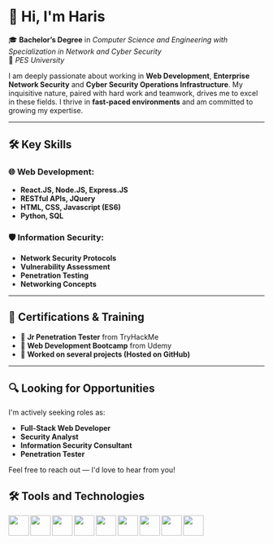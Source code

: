 # 👋 Hi, I'm Haris

🎓 **Bachelor’s Degree** in *Computer Science and Engineering with Specialization in Network and Cyber Security*  
🏫 *PES University*

I am deeply passionate about working in **Web Development**, **Enterprise Network Security** and **Cyber Security Operations Infrastructure**. My inquisitive nature, paired with hard work and teamwork, drives me to excel in these fields. I thrive in **fast-paced environments** and am committed to growing my expertise.

---

## 🛠️ Key Skills

### 🌐 Web Development:
- **React.JS, Node.JS, Express.JS**
- **RESTful APIs, JQuery**
- **HTML, CSS, Javascript (ES6)**
- **Python, SQL**


### 🛡️ Information Security:
- **Network Security Protocols**
- **Vulnerability Assessment**
- **Penetration Testing**
- **Networking Concepts**

---

## 🎯 Certifications & Training
- 📜 **Jr Penetration Tester** from TryHackMe
- 📜 **Web Development Bootcamp** from Udemy
- 📜 **Worked on several projects (Hosted on GitHub)**

---

## 🔍 Looking for Opportunities
I'm actively seeking roles as:
- **Full-Stack Web Developer**
- **Security Analyst**
- **Information Security Consultant**
- **Penetration Tester**

Feel free to reach out — I'd love to hear from you!

## 🛠️ Tools and Technologies

<img align="left" src="https://www.vectorlogo.zone/logos/javascript/javascript-icon.svg" width="40" height="40"/>
<img align="left" src="https://www.vectorlogo.zone/logos/reactjs/reactjs-icon.svg" width="40" height="40"/>
<img align="left" src="https://www.vectorlogo.zone/logos/nodejs/nodejs-icon.svg" width="40" height="40"/>
<img align="left" src="https://www.vectorlogo.zone/logos/w3_html5/w3_html5-icon.svg" width="40" height="40"/>
<img align="left" src="https://www.vectorlogo.zone/logos/w3_css/w3_css-icon.svg" width="40" height="40"/>
<img align="left" src="https://www.vectorlogo.zone/logos/python/python-icon.svg" width="40" height="40"/>
<img align="left" src="https://www.vectorlogo.zone/logos/git-scm/git-scm-icon.svg" width="40" height="40"/>
<img align="left" src="https://www.vectorlogo.zone/logos/jquery/jquery-icon.svg" width="40" height="40"/>
<img align="left" src="https://www.vectorlogo.zone/logos/postgresql/postgresql-icon.svg" width="40" height="40"/>
